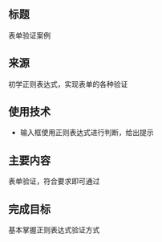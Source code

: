 ## 标题
表单验证案例

## 来源
初学正则表达式，实现表单的各种验证

## 使用技术
* 输入框使用正则表达式进行判断，给出提示

## 主要内容
表单验证，符合要求即可通过

## 完成目标
基本掌握正则表达式验证方式
